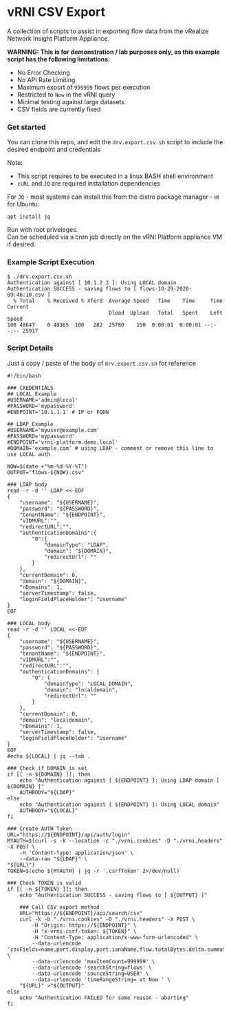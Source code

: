 # vRNI CSV Export
A collection of scripts to assist in exporting flow data from the vRealize Network Insight Platform Appliance.  

**WARNING: This is for demonstration / lab purposes only, as this example script has the following limitations:**
- No Error Checking
- No API Rate Limiting
- Maximum export of `999999` flows per execution
- Restricted to `Now` in the vRNI query
- Minimal testing against large datasets
- CSV fields are currently fixed

### Get started
You can clone this repo, and edit the `drv.export.csv.sh` script to include the desired endpoint and credentials

Note:
- This script requires to be executed in a linux BASH shell environment
- `cURL` and `JQ` are required installation dependencies

For `JQ` - most systems can install this from the distro package manager - ie for Ubuntu:  
```
apt install jq
```

Run with root priveleges.  
Can be scheduled via a cron job directly on the vRNI Platform appliance VM if desired.

### Example Script Execution
```
$ ./drv.export.csv.sh 
Authentication against [ 10.1.2.3 ]: Using LOCAL domain
Authentication SUCCESS - saving flows to [ flows-10-29-2020-09:46:10.csv ]
  % Total    % Received % Xferd  Average Speed   Time    Time     Time  Current
                                 Dload  Upload   Total   Spent    Left  Speed
100 48647    0 48365  100   282  25780    150  0:00:01  0:00:01 --:--:-- 25917
```

### Script Details
Just a copy / paste of the body of `drv.export.csv.sh` for reference  
```
#!/bin/bash

### CREDENTIALS
## LOCAL Example
#USERNAME='admin@local'
#PASSWORD='mypassword'
#ENDPOINT='10.1.1.1' # IP or FQDN

## LDAP Example
#USERNAME='myuser@example.com'
#PASSWORD='mypassword'
#ENDPOINT='vrni-platform.demo.local'
#DOMAIN='example.com' # using LDAP - comment or remove this line to use LOCAL auth

NOW=$(date +"%m-%d-%Y-%T")
OUTPUT="flows-${NOW}.csv"

### LDAP body
read -r -d '' LDAP <<-EOF
{
	"username": "${USERNAME}",
	"password": "${PASSWORD}",
	"tenantName": "${ENDPOINT}",
	"vIDMURL":"",
	"redirectURL":"",
	"authenticationDomains":{
		"0":{
			"domainType": "LDAP",
			"domain": "${DOMAIN}",
			"redirectUrl": ""
		}
	},
	"currentDomain": 0,
	"domain": "${DOMAIN}",
	"nDomains": 1,
	"serverTimestamp": false,
	"loginFieldPlaceHolder": "Username"
}
EOF

### LOCAL body
read -r -d '' LOCAL <<-EOF
{
	"username": "${USERNAME}",
	"password": "${PASSWORD}",
	"tenantName": "${ENDPOINT}",
	"vIDMURL":"",
	"redirectURL":"",
	"authenticationDomains": {
		"0": {
			"domainType": "LOCAL_DOMAIN",
			"domain": "localdomain",
			"redirectUrl": ""
		}
	},
	"currentDomain": 0,
	"domain": "localdomain",
	"nDomains": 1,
	"serverTimestamp": false,
	"loginFieldPlaceHolder": "Username"
}
EOF
#echo ${LOCAL} | jq --tab .

### Check if DOMAIN is set
if [[ -n ${DOMAIN} ]]; then
	echo "Authentication against [ ${ENDPOINT} ]: Using LDAP domain [ ${DOMAIN} ]"
	AUTHBODY="${LDAP}"
else
	echo "Authentication against [ ${ENDPOINT} ]: Using LOCAL domain"
	AUTHBODY="${LOCAL}"
fi

### Create AUTH Token
URL="https://${ENDPOINT}/api/auth/login"
MYAUTH=$(curl -s -k --location -c "./vrni.cookies" -D "./vrni.headers" -X POST \
	-H 'Content-Type: application/json' \
	--data-raw "${LDAP}" \
"${URL}")
TOKEN=$(echo ${MYAUTH} | jq -r '.csrfToken' 2>/dev/null)

### Check TOKEN is valid
if [[ -n ${TOKEN} ]]; then
	echo "Authentication SUCCESS - saving flows to [ ${OUTPUT} ]"

	### Call CSV export method
	URL="https://${ENDPOINT}/api/search/csv"
	curl -k -b "./vrni.cookies" -D "./vrni.headers" -X POST \
		-H "Origin: https://${ENDPOINT}" \
		-H "x-vrni-csrf-token: ${TOKEN}" \
		-H "Content-Type: application/x-www-form-urlencoded" \
		--data-urlencode 'csvFields=name,port.display,port.ianaName,flow.totalBytes.delta.summation.bytes,protocol,srcVm,srcCluster,srcHost,srcIP.ipAddress,dstVm,dstCluster,dstHost,dstIP.ipAddress' \
		--data-urlencode 'maxItemCount=999999' \
		--data-urlencode 'searchString=flows' \
		--data-urlencode 'sourceString=USER' \
		--data-urlencode 'timeRangeString= at Now ' \
	"${URL}" >"${OUTPUT}"
else
	echo "Authentication FAILED for some reason - aborting"
fi
```
